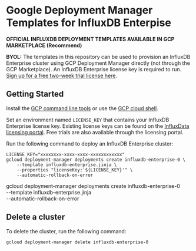 # Google Deployment Manager Templates for InfluxDB Enterpise 

__OFFICIAL INFLUXDB DEPLOYMENT TEMPLATES AVAILABLE IN GCP MARKETPLACE (Recommend)__

**BYOL:** The templates in this repository can be used to provision an InfluxDB Enterprise cluster using GCP Deployment Manager directly (not through the GCP Marketplace). An InfluxDB Enterprise license key is required to run. [Sign up for a free two-week trial license here](https://portal.influxdata.com/users/new).

## Getting Started

Install the [GCP command line tools](https://cloud.google.com/sdk/) or use the [GCP cloud shell](https://cloud.google.com/shell/).

Set an environment named `LICENSE_KEY` that contains your InfluxDB Enterprise license key. Existing license keys can be found on the [InfluxData licensing portal](https://portal.influxdata.com/). Free trials are also available through the licensing portal.

Run the following command to deploy an InfluxDB Enterprise cluster:

```
LICENSE_KEY="xxxxxxxx-xxxx-xxxx-xxxxxxxxxxxx"
gcloud deployment-manager deployments create influxdb-enterprise-0 \
    --template influxdb-enterprise.jinja \
    --properties "licenseKey:'${LICENSE_KEY}'" \
    --automatic-rollback-on-error
```

gcloud deployment-manager deployments create influxdb-enterprise-0 \
    --template influxdb-enterprise.jinja \
    --automatic-rollback-on-error

## Delete a cluster

To delete the cluster, run the following command:

```
gcloud deployment-manager delete influxdb-enterprise-0
```